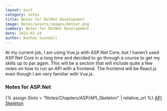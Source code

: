 ```yaml
---
layout: post
category: notes
title: Notes for DotNet Development
image: Notes/assets/images/dotnet.png
summary: Notes for DotNet Development
date: 2022-02-24
author: Nathan Swindall
---
```


At my current job, I am using Vue.js with ASP.Net Core, but I haven't used ASP.Net Core in a long time and decided to go through a course to get my skills up to par again. This will be a section that will include quite a few notes on how to run an API with a frontend. The frontend will be React.js even though I am very familiar with Vue.js. 


### **Notes for ASP.Net**
{% assign Slots = "Notes/Chapters/ASP/API_Skeleton" | relative_url %} 
<a href="{{Slots}}">API Skeleton</a>
<!-- I noticed when I have .md it ruins the file -->

